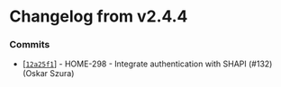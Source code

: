 # Changelog from v2.4.4
### Commits
* [[`12a25f1`](http://github.com/smart-evolution/shapi/commit/12a25f1206941bbe8b12487c9ce88221a3fa5327)] - HOME-298 - Integrate authentication with SHAPI (#132) (Oskar Szura)